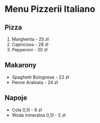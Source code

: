 # Menu Pizzerii Italiano

## Pizza
1. Margherita - 25 zł
2. Capriciosa - 28 zł 
3. Pepperoni - 30 zł

## Makarony  
- Spaghetti Bolognese - 22 zł
- Penne Arabiata - 24 zł

## Napoje
- Cola 0,5l - 6 zł
- Woda mineralna 0,5l - 5 zł